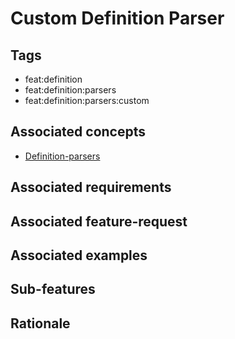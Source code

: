 # Custom Definition Parser



## Tags

- feat:definition
- feat:definition:parsers
- feat:definition:parsers:custom

## Associated concepts

- [Definition-parsers](../../../../concepts/definition/parsers.md)

## Associated requirements

## Associated feature-request

## Associated examples

## Sub-features

## Rationale
